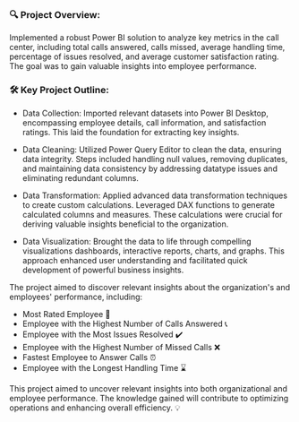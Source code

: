 ### 🔍 Project Overview:
Implemented a robust Power BI solution to analyze key metrics in the call center, including total calls answered, calls missed, average handling time, percentage of issues resolved, and average customer satisfaction rating. The goal was to gain valuable insights into employee performance.

### 🛠️ Key Project Outline:

- Data Collection: Imported relevant datasets into Power BI Desktop, encompassing employee details, call information, and satisfaction ratings. This laid the foundation for extracting key insights.

- Data Cleaning: Utilized Power Query Editor to clean the data, ensuring data integrity. Steps included handling null values, removing duplicates, and maintaining data consistency by addressing datatype issues and eliminating redundant columns.

- Data Transformation: Applied advanced data transformation techniques to create custom calculations.
Leveraged DAX functions to generate calculated columns and measures.
These calculations were crucial for deriving valuable insights beneficial to the organization.

- Data Visualization: Brought the data to life through compelling visualizations dashboards, interactive reports, charts, and graphs. This approach enhanced user understanding and facilitated quick development of powerful business insights.

The project aimed to discover relevant insights about the organization's and employees' performance, including:

- Most Rated Employee 🌟
- Employee with the Highest Number of Calls Answered 📞
- Employee with the Most Issues Resolved ✔️
- Employee with the Highest Number of Missed Calls ❌
- Fastest Employee to Answer Calls ⏰
- Employee with the Longest Handling Time ⌛

This project aimed to uncover relevant insights into both organizational and employee performance. The knowledge gained will contribute to optimizing operations and enhancing overall efficiency. 💡
